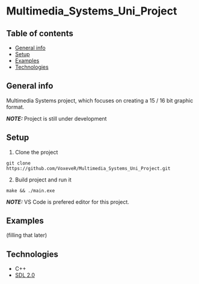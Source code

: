 # Multimedia_Systems_Uni_Project

## Table of contents
* [General info](#general-info)
* [Setup](#setup)
* [Examples](#examples)
* [Technologies](#technologies)

## General info
Multimedia Systems project, which focuses on creating a 15 / 16 bit graphic format.

**_NOTE:_**  Project is still under development

## Setup

1. Clone the project
```
git clone https://github.com/VoxeveR/Multimedia_Systems_Uni_Project.git
```
2. Build project and run it
```
make && ./main.exe
```
**_NOTE:_** VS Code is prefered editor for this project.

## Examples

(filling that later)

## Technologies
- C++
- [SDL 2.0](https://wiki.libsdl.org/SDL2/Introduction)

